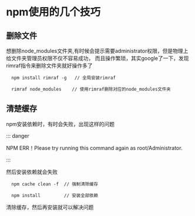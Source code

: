 # npm使用的几个技巧

## 删除文件

想删除node_modules文件夹,有时候会提示需要administrator权限，但是物理上给文件夹管理员权限不仅不容易成功，
而且操作繁琐，其实google了一下，发现rimraf指令来删除文件夹就好操作多了

```
  npm install rimraf -g   // 全局安装rimraf

  rimraf node_modules    // 使用rimraf删除对应的node_modules文件夹
```

## 清楚缓存

npm安装依赖时，有时会失败，出现这样的问题

::: danger

NPM ERR！Please try running this command again as root/Administrator.

:::

然后安装依赖就会失败

```
  npm cache clean -f  // 强制清除缓存

  npm install         // 安装全部依赖
```
清除缓存，然后再安装就可以解决问题
